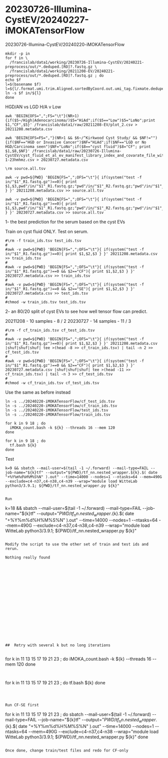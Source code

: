 

#	20230726-Illumina-CystEV/20240227-iMOKATensorFlow


20230726-Illumina-CystEV/20240220-iMOKATensorFlow


```
mkdir -p in
for f in \
  /francislab/data1/working/20230726-Illumina-CystEV/20240221-preprocess/out/*.deduped.[RO]?.fastq.gz \
  /francislab/data1/working/20211208-EV/20240221-preprocess/out/*.deduped.[RO]?.fastq.gz ; do
echo $f
l=$(basename $f)
l=${l/.format.umi.trim.Aligned.sortedByCoord.out.umi_tag.fixmate.deduped./_}
ln -s $f in/${l}
done
```

HGD/AN vs LGD
H/A v Low

```
awk 'BEGIN{OFS=",";FS="\t"}(NR>1){if($5~/High|Adenocarcinoma/)$5="HiAd";if($5=="Low")$5="LoNo";print $1,"CF",$5}' /francislab/data1/raw/20211208-EV/plot_2.csv > 20211208.metadata.csv

awk 'BEGIN{OFS=FS=","}(NR>1 && $6~/^Kirkwood Cyst Study/ && $NF!=""){if($NF=="HGD or Invasive Cancer")$NF="HiAd";if($NF=="LGD or No HGD/Carcinoma seen")$NF="LoNo";if($8=="cyst fluid")$8="CF"; print $1,$8,$NF}' /francislab/data1/raw/20230726-Illumina-CystEV/cyst_fluid_et_al_ev_manifest_library_index_and_covarate_file_with_analysis_groups_8-1-23hmhmz.csv > 20230727.metadata.csv
```

















```
\rm source.all.tsv

awk -v pwd=${PWD} 'BEGIN{FS=",";OFS="\t"}{ if(system("test -f in/"$1"_R1.fastq.gz")==0){ print $1,$3,pwd"/in/"$1"_R1.fastq.gz;"pwd"/in/"$1"_R2.fastq.gz;"pwd"/in/"$1"_O1.fastq.gz;"pwd"/in/"$1"_O2.fastq.gz" } }' 20211208.metadata.csv >> source.all.tsv

awk -v pwd=${PWD} 'BEGIN{FS=",";OFS="\t"}{ if(system("test -f in/"$1"_R1.fastq.gz")==0){ print $1,$3,pwd"/in/"$1"_R1.fastq.gz;"pwd"/in/"$1"_R2.fastq.gz;"pwd"/in/"$1"_O1.fastq.gz;"pwd"/in/"$1"_O2.fastq.gz" } }' 20230727.metadata.csv >> source.all.tsv

```


1- the best prediction for the serum based on the cyst EVs

Train on cyst fluid ONLY. Test on serum.
```
#\rm -f train_ids.tsv test_ids.tsv
#
#awk -v pwd=${PWD} 'BEGIN{FS=",";OFS="\t"}{ if(system("test -f in/"$1"_R1.fastq.gz")==0){ print $1,$2,$3 } }' 20211208.metadata.csv >> train_ids.tsv
#
#awk -v pwd=${PWD} 'BEGIN{FS=",";OFS="\t"}{ if(system("test -f in/"$1"_R1.fastq.gz")==0 && $2=="CF"){ print $1,$2,$3 } }' 20230727.metadata.csv >> train_ids.tsv
#
#awk -v pwd=${PWD} 'BEGIN{FS=",";OFS="\t"}{ if(system("test -f in/"$1"_R1.fastq.gz")==0 && $2=="SE"){ print $1,$2,$3 } }' 20230727.metadata.csv >> test_ids.tsv
#
#chmod -w train_ids.tsv test_ids.tsv
```



2- an 80/20 split of cyst EVs to see how well tensor flow can predict.

20211208 - 10 samples - 8 / 2
20230727 - 14 samples - 11 / 3
```
#\rm -f cf_train_ids.tsv cf_test_ids.tsv
#
#awk -v pwd=${PWD} 'BEGIN{FS=",";OFS="\t"}{ if(system("test -f in/"$1"_R1.fastq.gz")==0){ print $1,$2,$3 } }' 20211208.metadata.csv |shuf|shuf|shuf| tee >(head -8 >> cf_train_ids.tsv) | tail -n 2 >> cf_test_ids.tsv
#
#awk -v pwd=${PWD} 'BEGIN{FS=",";OFS="\t"}{ if(system("test -f in/"$1"_R1.fastq.gz")==0 && $2=="CF"){ print $1,$2,$3 } }' 20230727.metadata.csv |shuf|shuf|shuf| tee >(head -11 >> cf_train_ids.tsv) | tail -n 3 >> cf_test_ids.tsv
#
#chmod -w cf_train_ids.tsv cf_test_ids.tsv
```



Use the same as before instead
```
ln -s ../20240220-iMOKATensorFlow/cf_test_ids.tsv
ln -s ../20240220-iMOKATensorFlow/cf_train_ids.tsv
ln -s ../20240220-iMOKATensorFlow/test_ids.tsv
ln -s ../20240220-iMOKATensorFlow/train_ids.tsv
```



```
for k in 9 18 ; do
  iMOKA_count.bash -k ${k} --threads 16 --mem 120
done
```


```
for k in 9 18 ; do
  tf.bash ${k}
done

```




Test
```
k=9 && sbatch --mail-user=$(tail -1 ~/.forward) --mail-type=FAIL --job-name="${k}tf" --output="${PWD}/tf_nn.nested_wrapper.${k}.$( date "+%Y%m%d%H%M%S%N" ).out" --time=14000 --nodes=1 --ntasks=64 --mem=490G --exclude=c4-n37,c4-n38,c4-n39 --wrap="module load WitteLab python3/3.9.1; ${PWD}/tf_nn.nested_wrapper.py ${k}"


Run
```
k=18 && sbatch --mail-user=$(tail -1 ~/.forward) --mail-type=FAIL --job-name="${k}tf" --output="${PWD}/tf_nn.nested_wrapper.${k}.$( date "+%Y%m%d%H%M%S%N" ).out" --time=14000 --nodes=1 --ntasks=64 --mem=490G --exclude=c4-n37,c4-n38,c4-n39 --wrap="module load WitteLab python3/3.9.1; ${PWD}/tf_nn.nested_wrapper.py ${k}"

```

Modify the script to use the other set of train and test ids and rerun.

Nothing really found



















##	Retry with several k but no long iterations


```
for k in 11 13 15 17 19 21 23 ; do
  iMOKA_count.bash -k ${k} --threads 16 --mem 120
done
```


```
for k in 11 13 15 17 19 21 23 ; do
  tf.bash ${k}
done

```



Run CF-SE first

```
for k in 11 13 15 17 19 21 23 ; do
sbatch --mail-user=$(tail -1 ~/.forward) --mail-type=FAIL --job-name="${k}tf" --output="${PWD}/tf_nn.nested_wrapper.${k}.$( date "+%Y%m%d%H%M%S%N" ).out" --time=14000 --nodes=1 --ntasks=64 --mem=490G --exclude=c4-n37,c4-n38 --wrap="module load WitteLab python3/3.9.1; ${PWD}/tf_nn.nested_wrapper.py ${k}"
done

```

Once done, change train/test files and redo for CF-only



